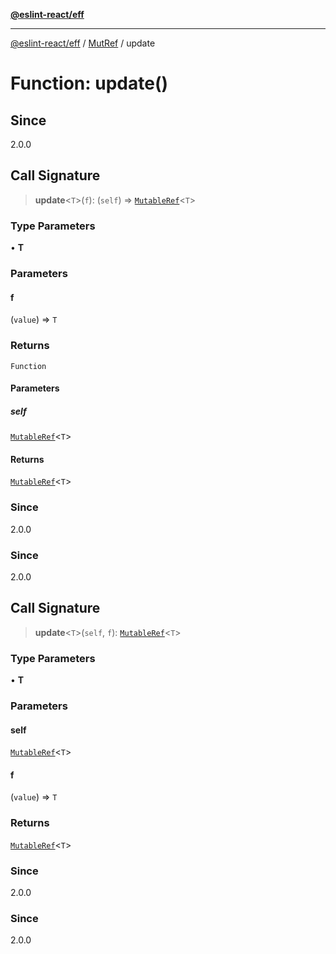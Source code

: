 [**@eslint-react/eff**](../../../README.md)

***

[@eslint-react/eff](../../../README.md) / [MutRef](../README.md) / update

# Function: update()

## Since

2.0.0

## Call Signature

> **update**\<`T`\>(`f`): (`self`) => [`MutableRef`](../interfaces/MutableRef.md)\<`T`\>

### Type Parameters

• **T**

### Parameters

#### f

(`value`) => `T`

### Returns

`Function`

#### Parameters

##### self

[`MutableRef`](../interfaces/MutableRef.md)\<`T`\>

#### Returns

[`MutableRef`](../interfaces/MutableRef.md)\<`T`\>

### Since

2.0.0

### Since

2.0.0

## Call Signature

> **update**\<`T`\>(`self`, `f`): [`MutableRef`](../interfaces/MutableRef.md)\<`T`\>

### Type Parameters

• **T**

### Parameters

#### self

[`MutableRef`](../interfaces/MutableRef.md)\<`T`\>

#### f

(`value`) => `T`

### Returns

[`MutableRef`](../interfaces/MutableRef.md)\<`T`\>

### Since

2.0.0

### Since

2.0.0
